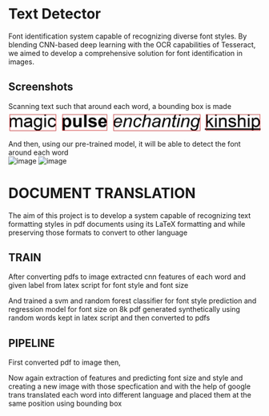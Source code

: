 
# Text Detector

Font identification system capable of recognizing diverse font styles. By blending CNN-based deep learning with the OCR capabilities of Tesseract, we aimed to develop a comprehensive solution for font identification in images.


## Screenshots
Scanning text such that around each word, a bounding box is made 
![image](https://github.com/adirathor-dev/DocumentTranslation/blob/main/image_detector/test5.jpg_with_boxes.jpg?raw=true)

And then, using our pre-trained model, it will be able to detect the font around each word  
![image](https://github.com/adityarathor007/Story/assets/120591213/1d67b0da-4e5f-47f0-8152-e6c8a9dcbf74)
![image](https://github.com/adityarathor007/Story/assets/120591213/4b0aaf93-9857-473e-82db-884ea989ce9d)



# DOCUMENT TRANSLATION


The aim of this project is to develop a system capable of recognizing text formatting styles in pdf documents using its LaTeX formatting and while preserving those formats to convert to other language 


## TRAIN

After converting pdfs to image extracted cnn features of each word and given label from latex script for font style and font size

And trained a svm and random forest classifier for font style prediction and regression model for font size on 8k pdf generated synthetically using random words kept in latex script and then converted to pdfs


## PIPELINE

First converted pdf to image then,

Now again extraction of features and predicting font size and style and creating a new image with those specfication and with the help of google trans translated each word into different language and placed them at the same position using bounding box